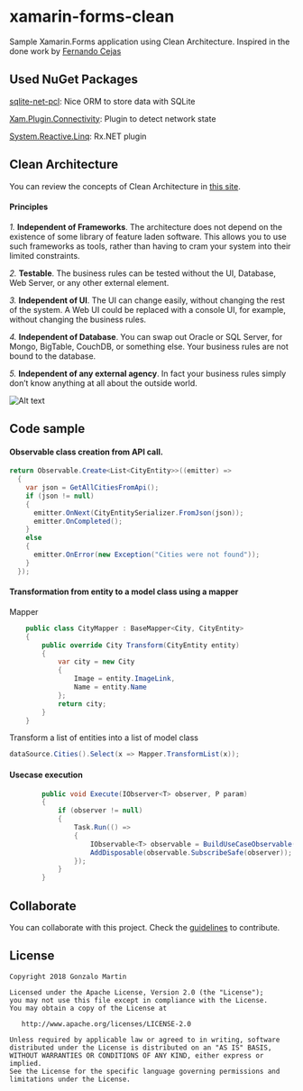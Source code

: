 # xamarin-forms-clean
Sample Xamarin.Forms application using Clean Architecture. Inspired in the done work by [Fernando Cejas](https://github.com/android10/Android-CleanArchitecture)


## Used NuGet Packages
[sqlite-net-pcl](https://github.com/praeclarum/sqlite-net): Nice ORM to store data with SQLite

[Xam.Plugin.Connectivity](https://jamesmontemagno.github.io/ConnectivityPlugin/): Plugin to detect network state

[System.Reactive.Linq](https://www.nuget.org/packages/System.Reactive.Linq/): Rx.NET plugin

## Clean Architecture
You can review the concepts of Clean Architecture in [this site](https://8thlight.com/blog/uncle-bob/2012/08/13/the-clean-architecture.html).

#### Principles

*1.* **Independent of Frameworks**. The architecture does not depend on the existence of some library of feature laden software. This allows you to use such frameworks as tools, rather than having to cram your system into their limited constraints.

*2.* **Testable**. The business rules can be tested without the UI, Database, Web Server, or any other external element.

*3.* **Independent of UI**. The UI can change easily, without changing the rest of the system. A Web UI could be replaced with a console UI, for example, without changing the business rules.

*4.* **Independent of Database**. You can swap out Oracle or SQL Server, for Mongo, BigTable, CouchDB, or something else. Your business rules are not bound to the database.

*5.* **Independent of any external agency**. In fact your business rules simply don’t know anything at all about the outside world.

![Alt text](http://jmanuelcorral.net/content/images/2016/10/1-evhm4LZIorMYVAh54cJ1Ig.png "Clean Architecture")

## Code sample
#### Observable class creation from API call.

```csharp
return Observable.Create<List<CityEntity>>((emitter) =>
  {
    var json = GetAllCitiesFromApi();
    if (json != null)
    {
      emitter.OnNext(CityEntitySerializer.FromJson(json));
      emitter.OnCompleted();
    }
    else
    {
      emitter.OnError(new Exception("Cities were not found"));
    }
  });
```

#### Transformation from entity to a model class using a mapper

Mapper
```csharp
	public class CityMapper : BaseMapper<City, CityEntity>
	{
		public override City Transform(CityEntity entity)
		{
			var city = new City
			{
				Image = entity.ImageLink,
				Name = entity.Name
			};
			return city;
		}
	}
```

Transform a list of entities into a list of model class
```csharp
dataSource.Cities().Select(x => Mapper.TransformList(x));
```

#### Usecase execution

```csharp
		public void Execute(IObserver<T> observer, P param)
		{
			if (observer != null)
			{
				Task.Run(() => 
				{
					IObservable<T> observable = BuildUseCaseObservable(param);
					AddDisposable(observable.SubscribeSafe(observer));
				});
			}
		}
```


## Collaborate

You can collaborate with this project. Check the [guidelines](https://github.com/gonzalonm/xamarin-forms-clean/blob/master/.github/CONTRIBUTING.md) to contribute.


## License

```
Copyright 2018 Gonzalo Martin

Licensed under the Apache License, Version 2.0 (the "License");
you may not use this file except in compliance with the License.
You may obtain a copy of the License at

   http://www.apache.org/licenses/LICENSE-2.0

Unless required by applicable law or agreed to in writing, software
distributed under the License is distributed on an "AS IS" BASIS,
WITHOUT WARRANTIES OR CONDITIONS OF ANY KIND, either express or implied.
See the License for the specific language governing permissions and
limitations under the License.
```

